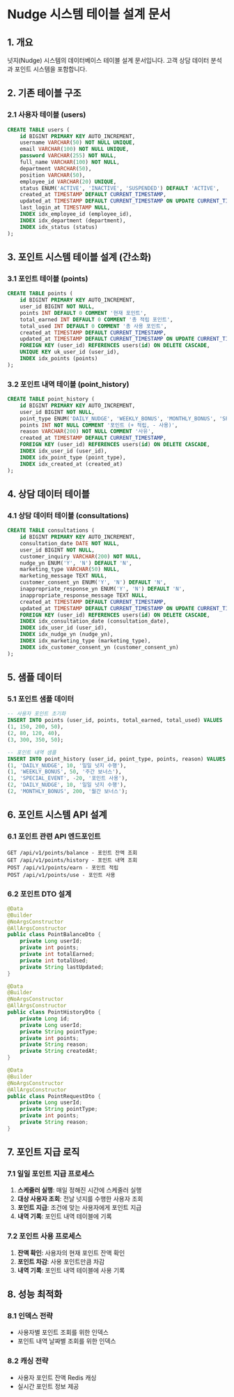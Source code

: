 # Nudge 시스템 테이블 설계 문서

## 1. 개요

넛지(Nudge) 시스템의 데이터베이스 테이블 설계 문서입니다. 고객 상담 데이터 분석과 포인트 시스템을 포함합니다.

## 2. 기존 테이블 구조

### 2.1 사용자 테이블 (users)
```sql
CREATE TABLE users (
    id BIGINT PRIMARY KEY AUTO_INCREMENT,
    username VARCHAR(50) NOT NULL UNIQUE,
    email VARCHAR(100) NOT NULL UNIQUE,
    password VARCHAR(255) NOT NULL,
    full_name VARCHAR(100) NOT NULL,
    department VARCHAR(50),
    position VARCHAR(50),
    employee_id VARCHAR(20) UNIQUE,
    status ENUM('ACTIVE', 'INACTIVE', 'SUSPENDED') DEFAULT 'ACTIVE',
    created_at TIMESTAMP DEFAULT CURRENT_TIMESTAMP,
    updated_at TIMESTAMP DEFAULT CURRENT_TIMESTAMP ON UPDATE CURRENT_TIMESTAMP,
    last_login_at TIMESTAMP NULL,
    INDEX idx_employee_id (employee_id),
    INDEX idx_department (department),
    INDEX idx_status (status)
);
```

## 3. 포인트 시스템 테이블 설계 (간소화)

### 3.1 포인트 테이블 (points)
```sql
CREATE TABLE points (
    id BIGINT PRIMARY KEY AUTO_INCREMENT,
    user_id BIGINT NOT NULL,
    points INT DEFAULT 0 COMMENT '현재 포인트',
    total_earned INT DEFAULT 0 COMMENT '총 적립 포인트',
    total_used INT DEFAULT 0 COMMENT '총 사용 포인트',
    created_at TIMESTAMP DEFAULT CURRENT_TIMESTAMP,
    updated_at TIMESTAMP DEFAULT CURRENT_TIMESTAMP ON UPDATE CURRENT_TIMESTAMP,
    FOREIGN KEY (user_id) REFERENCES users(id) ON DELETE CASCADE,
    UNIQUE KEY uk_user_id (user_id),
    INDEX idx_points (points)
);
```

### 3.2 포인트 내역 테이블 (point_history)
```sql
CREATE TABLE point_history (
    id BIGINT PRIMARY KEY AUTO_INCREMENT,
    user_id BIGINT NOT NULL,
    point_type ENUM('DAILY_NUDGE', 'WEEKLY_BONUS', 'MONTHLY_BONUS', 'SPECIAL_EVENT') NOT NULL,
    points INT NOT NULL COMMENT '포인트 (+ 적립, - 사용)',
    reason VARCHAR(200) NOT NULL COMMENT '사유',
    created_at TIMESTAMP DEFAULT CURRENT_TIMESTAMP,
    FOREIGN KEY (user_id) REFERENCES users(id) ON DELETE CASCADE,
    INDEX idx_user_id (user_id),
    INDEX idx_point_type (point_type),
    INDEX idx_created_at (created_at)
);
```

## 4. 상담 데이터 테이블

### 4.1 상담 데이터 테이블 (consultations)
```sql
CREATE TABLE consultations (
    id BIGINT PRIMARY KEY AUTO_INCREMENT,
    consultation_date DATE NOT NULL,
    user_id BIGINT NOT NULL,
    customer_inquiry VARCHAR(200) NOT NULL,
    nudge_yn ENUM('Y', 'N') DEFAULT 'N',
    marketing_type VARCHAR(50) NULL,
    marketing_message TEXT NULL,
    customer_consent_yn ENUM('Y', 'N') DEFAULT 'N',
    inappropriate_response_yn ENUM('Y', 'N') DEFAULT 'N',
    inappropriate_response_message TEXT NULL,
    created_at TIMESTAMP DEFAULT CURRENT_TIMESTAMP,
    updated_at TIMESTAMP DEFAULT CURRENT_TIMESTAMP ON UPDATE CURRENT_TIMESTAMP,
    FOREIGN KEY (user_id) REFERENCES users(id) ON DELETE CASCADE,
    INDEX idx_consultation_date (consultation_date),
    INDEX idx_user_id (user_id),
    INDEX idx_nudge_yn (nudge_yn),
    INDEX idx_marketing_type (marketing_type),
    INDEX idx_customer_consent_yn (customer_consent_yn)
);
```

## 5. 샘플 데이터

### 5.1 포인트 샘플 데이터
```sql
-- 사용자 포인트 초기화
INSERT INTO points (user_id, points, total_earned, total_used) VALUES
(1, 150, 200, 50),
(2, 80, 120, 40),
(3, 300, 350, 50);

-- 포인트 내역 샘플
INSERT INTO point_history (user_id, point_type, points, reason) VALUES
(1, 'DAILY_NUDGE', 10, '일일 넛지 수행'),
(1, 'WEEKLY_BONUS', 50, '주간 보너스'),
(1, 'SPECIAL_EVENT', -20, '포인트 사용'),
(2, 'DAILY_NUDGE', 10, '일일 넛지 수행'),
(2, 'MONTHLY_BONUS', 200, '월간 보너스');
```

## 6. 포인트 시스템 API 설계

### 6.1 포인트 관련 API 엔드포인트
```
GET /api/v1/points/balance - 포인트 잔액 조회
GET /api/v1/points/history - 포인트 내역 조회
POST /api/v1/points/earn - 포인트 적립
POST /api/v1/points/use - 포인트 사용
```

### 6.2 포인트 DTO 설계
```java
@Data
@Builder
@NoArgsConstructor
@AllArgsConstructor
public class PointBalanceDto {
    private Long userId;
    private int points;
    private int totalEarned;
    private int totalUsed;
    private String lastUpdated;
}

@Data
@Builder
@NoArgsConstructor
@AllArgsConstructor
public class PointHistoryDto {
    private Long id;
    private Long userId;
    private String pointType;
    private int points;
    private String reason;
    private String createdAt;
}

@Data
@Builder
@NoArgsConstructor
@AllArgsConstructor
public class PointRequestDto {
    private Long userId;
    private String pointType;
    private int points;
    private String reason;
}
```

## 7. 포인트 지급 로직

### 7.1 일일 포인트 지급 프로세스
1. **스케줄러 실행**: 매일 정해진 시간에 스케줄러 실행
2. **대상 사용자 조회**: 전날 넛지를 수행한 사용자 조회
3. **포인트 지급**: 조건에 맞는 사용자에게 포인트 지급
4. **내역 기록**: 포인트 내역 테이블에 기록

### 7.2 포인트 사용 프로세스
1. **잔액 확인**: 사용자의 현재 포인트 잔액 확인
2. **포인트 차감**: 사용 포인트만큼 차감
3. **내역 기록**: 포인트 내역 테이블에 사용 기록

## 8. 성능 최적화

### 8.1 인덱스 전략
- 사용자별 포인트 조회를 위한 인덱스
- 포인트 내역 날짜별 조회를 위한 인덱스

### 8.2 캐싱 전략
- 사용자 포인트 잔액 Redis 캐싱
- 실시간 포인트 정보 제공 